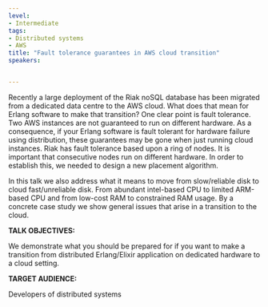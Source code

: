 ```yaml
---
level:
- Intermediate
tags:
- Distributed systems
- AWS
title: "Fault tolerance guarantees in AWS cloud transition"
speakers:


---
```

Recently a large deployment of the Riak noSQL database has been migrated from a dedicated data centre to the AWS cloud.
What does that mean for Erlang software to make that transition? One clear point is fault tolerance. Two AWS instances are not guaranteed to run on different hardware. As a consequence, if your Erlang software is fault tolerant for hardware failure using distribution, these guarantees may be gone when just running cloud instances.
Riak has fault tolerance based upon a ring of nodes. It is important that consecutive nodes run on different hardware.
In order to establish this, we needed to design a new placement algorithm.

In this talk we also address what it means to move from
slow/reliable disk to cloud fast/unreliable disk. From abundant intel-based CPU to limited ARM-based CPU and from low-cost RAM to constrained RAM usage. By a concrete case study we show general issues that arise in a transition to the cloud.

**TALK OBJECTIVES:**

We demonstrate what you should be prepared for if you want to make a transition from distributed Erlang/Elixir application on dedicated hardware to a cloud setting.

**TARGET AUDIENCE:**

Developers of distributed systems
